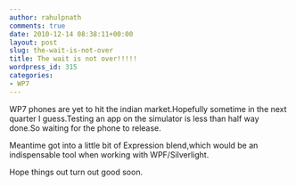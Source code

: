 ```yaml
---
author: rahulpnath
comments: true
date: 2010-12-14 08:38:11+00:00
layout: post
slug: the-wait-is-not-over
title: The wait is not over!!!!!
wordpress_id: 315
categories:
- WP7
---
```


WP7 phones are yet to hit the indian market.Hopefully sometime in the next quarter I guess.Testing an app on the simulator is less than half way done.So waiting for the phone to release.

Meantime got into a little bit of Expression blend,which would be an indispensable tool when working with WPF/Silverlight.

Hope things out turn out good soon.


